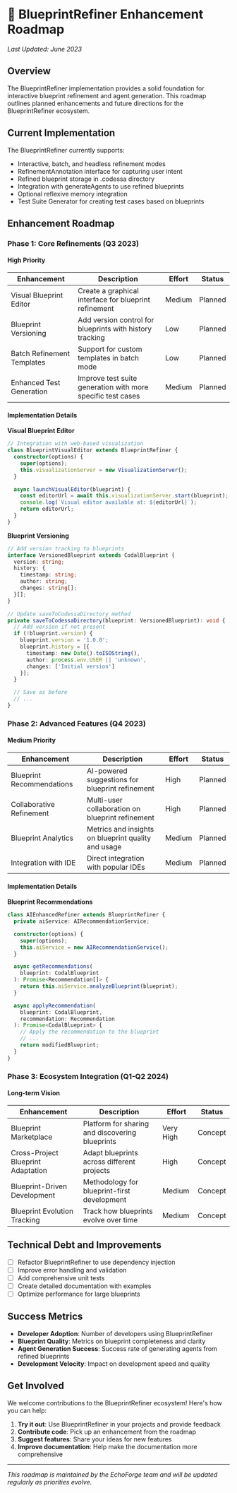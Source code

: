 # 🔮 BlueprintRefiner Enhancement Roadmap

_Last Updated: June 2023_

## Overview

The BlueprintRefiner implementation provides a solid foundation for interactive blueprint refinement and agent generation. This roadmap outlines planned enhancements and future directions for the BlueprintRefiner ecosystem.

## Current Implementation

The BlueprintRefiner currently supports:

- Interactive, batch, and headless refinement modes
- RefinementAnnotation interface for capturing user intent
- Refined blueprint storage in .codessa directory
- Integration with generateAgents to use refined blueprints
- Optional reflexive memory integration
- Test Suite Generator for creating test cases based on blueprints

## Enhancement Roadmap

### Phase 1: Core Refinements (Q3 2023)

#### High Priority

| Enhancement                | Description                                                 | Effort | Status  |
| -------------------------- | ----------------------------------------------------------- | ------ | ------- |
| Visual Blueprint Editor    | Create a graphical interface for blueprint refinement       | Medium | Planned |
| Blueprint Versioning       | Add version control for blueprints with history tracking    | Low    | Planned |
| Batch Refinement Templates | Support for custom templates in batch mode                  | Low    | Planned |
| Enhanced Test Generation   | Improve test suite generation with more specific test cases | Medium | Planned |

#### Implementation Details

**Visual Blueprint Editor**

```typescript
// Integration with web-based visualization
class BlueprintVisualEditor extends BlueprintRefiner {
  constructor(options) {
    super(options);
    this.visualizationServer = new VisualizationServer();
  }

  async launchVisualEditor(blueprint) {
    const editorUrl = await this.visualizationServer.start(blueprint);
    console.log(`Visual editor available at: ${editorUrl}`);
    return editorUrl;
  }
}
```

**Blueprint Versioning**

```typescript
// Add version tracking to blueprints
interface VersionedBlueprint extends CodalBlueprint {
  version: string;
  history: {
    timestamp: string;
    author: string;
    changes: string[];
  }[];
}

// Update saveToCodessaDirectory method
private saveToCodessaDirectory(blueprint: VersionedBlueprint): void {
  // Add version if not present
  if (!blueprint.version) {
    blueprint.version = '1.0.0';
    blueprint.history = [{
      timestamp: new Date().toISOString(),
      author: process.env.USER || 'unknown',
      changes: ['Initial version']
    }];
  }

  // Save as before
  // ...
}
```

### Phase 2: Advanced Features (Q4 2023)

#### Medium Priority

| Enhancement               | Description                                         | Effort | Status  |
| ------------------------- | --------------------------------------------------- | ------ | ------- |
| Blueprint Recommendations | AI-powered suggestions for blueprint refinement     | High   | Planned |
| Collaborative Refinement  | Multi-user collaboration on blueprint refinement    | High   | Planned |
| Blueprint Analytics       | Metrics and insights on blueprint quality and usage | Medium | Planned |
| Integration with IDE      | Direct integration with popular IDEs                | Medium | Planned |

#### Implementation Details

**Blueprint Recommendations**

```typescript
class AIEnhancedRefiner extends BlueprintRefiner {
  private aiService: AIRecommendationService;

  constructor(options) {
    super(options);
    this.aiService = new AIRecommendationService();
  }

  async getRecommendations(
    blueprint: CodalBlueprint
  ): Promise<Recommendation[]> {
    return this.aiService.analyzeBlueprint(blueprint);
  }

  async applyRecommendation(
    blueprint: CodalBlueprint,
    recommendation: Recommendation
  ): Promise<CodalBlueprint> {
    // Apply the recommendation to the blueprint
    // ...
    return modifiedBlueprint;
  }
}
```

### Phase 3: Ecosystem Integration (Q1-Q2 2024)

#### Long-term Vision

| Enhancement                        | Description                                     | Effort    | Status  |
| ---------------------------------- | ----------------------------------------------- | --------- | ------- |
| Blueprint Marketplace              | Platform for sharing and discovering blueprints | Very High | Concept |
| Cross-Project Blueprint Adaptation | Adapt blueprints across different projects      | High      | Concept |
| Blueprint-Driven Development       | Methodology for blueprint-first development     | Medium    | Concept |
| Blueprint Evolution Tracking       | Track how blueprints evolve over time           | Medium    | Concept |

## Technical Debt and Improvements

- [ ] Refactor BlueprintRefiner to use dependency injection
- [ ] Improve error handling and validation
- [ ] Add comprehensive unit tests
- [ ] Create detailed documentation with examples
- [ ] Optimize performance for large blueprints

## Success Metrics

- **Developer Adoption**: Number of developers using BlueprintRefiner
- **Blueprint Quality**: Metrics on blueprint completeness and clarity
- **Agent Generation Success**: Success rate of generating agents from refined blueprints
- **Development Velocity**: Impact on development speed and quality

## Get Involved

We welcome contributions to the BlueprintRefiner ecosystem! Here's how you can help:

1. **Try it out**: Use BlueprintRefiner in your projects and provide feedback
2. **Contribute code**: Pick up an enhancement from the roadmap
3. **Suggest features**: Share your ideas for new features
4. **Improve documentation**: Help make the documentation more comprehensive

---

_This roadmap is maintained by the EchoForge team and will be updated regularly as priorities evolve._

